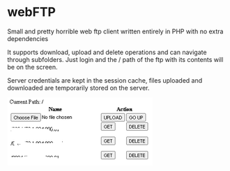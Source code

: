 # webFTP
Small and pretty horrible web ftp client written entirely in PHP with no extra dependencies

It supports download, upload and delete operations and can navigate through subfolders.
Just login and the / path of the ftp with its contents will be on the screen.

Server credentials are kept in the session cache, files uploaded and downloaded
are temporarily stored on the server.

![Screenshot](/screenshot.PNG)